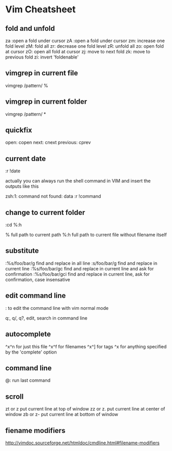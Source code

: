 # Vim Cheatsheet

## fold and unfold

za :open a fold under cursor
zA :open a fold under cursor
zm: increase one fold level 
zM: fold all
zr: decrease one fold level
zR: unfold all
zo: open fold at cursor
zO: open all fold at cursor
zj: move to next fold
zk: move to previous fold
zi: invert 'foldenable'

## vimgrep in current file

vimgrep /pattern/ %

## vimgrep in current folder

vimgrep /pattern/ *

## quickfix

open: copen
next: cnext
previous: cprev

## current date

:r !date

actually you can always run the shell command in VIM and insert the outputs like this

zsh:1: command not found: data
:r !command

## change to current folder

:cd %:h

%   full path to current path
%:h full path to current file without filename itself

## substitute

:%s/foo/bar/g   find and replace in all line
:s/foo/bar/g    find and replace in current line
:%s/foo/bar/gc    find and replace in current line and ask for confirmation
:%s/foo/bar/gci    find and replace in current line, ask for confirmation, case insensative

## edit command line
:<Ctrl-f> to edit the command line with vim normal mode

q:, q/, q?, edit, search in command line

## autocomplete

^x^n    for just this file
^x^f    for filenames
^x^]    for tags
^x      for anything specified by the 'complete' option

## command line

@:      run last command

## scroll

zt or z<CR> put current line at top of window
zz or z.    put current line at center of window
zb or z-    put current line at bottom of window

## fiename modifiers

http://vimdoc.sourceforge.net/htmldoc/cmdline.html#filename-modifiers
